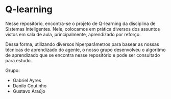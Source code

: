 # Q-learning
Nesse repositório, encontra-se o projeto de Q-learning da disciplina de Sistemas Inteligentes. Nele, colocamos em prática diversos 
dos assuntos vistos em sala de aula, principalmente, aprendizado por reforço.

Dessa forma, utilizando diversos hiperparâmetros para basear as nossas técnicas de aprendizado do agente, o nosso grupo desenvolveu 
o algoritmo de aprendizado que se encontra nesse repositório e pode ser consultado para estudo.

Grupo:
- Gabriel Ayres
- Danilo Coutinho
- Gustavo Araújo
